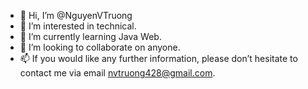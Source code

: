 - 👋 Hi, I’m @NguyenVTruong
- 👀 I’m interested in technical.
- 🌱 I’m currently learning Java Web. 
- 💞️ I’m looking to collaborate on anyone.
- 📫 If you would like any further information, please don’t hesitate to contact me via email nvtruong428@gmail.com.

<!---
NguyenVTruong/NguyenVTruong is a ✨ special ✨ repository because its `README.md` (this file) appears on your GitHub profile.
You can click the Preview link to take a look at your changes.
--->
